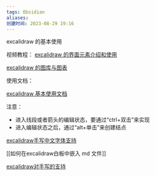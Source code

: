 ```yaml
---
tags: Obsidian
aliases: 
创建时间: 2023-08-29 19:16
---
```


excalidraw 的基本使用

视频教程：
[excalidraw 的界面元素介绍和使用](https://www.bilibili.com/video/BV1ZY411x78J?t=3.7)

[excalidraw 的图库与图表](https://www.bilibili.com/video/BV1ZY411x78J?t=1.7&p=2)

使用文档：

[excalidraw 基本使用文档](https://www.bilibili.com/read/cv13794286?spm_id_from=333.999.0.0)

注意：
- 进入线段或者箭头的编辑状态，要通过“ctrl+双击”来实现
- 进入编辑状态之后，通过“alt+单击”来创建结点


[excalidraw手写中文字体支持](https://www.bilibili.com/video/BV1XZ4y1r7zQ?t=3.1)

[[如何在excalidraw白板中嵌入 md 文件]]

[excalidraw对手写的支持](https://www.bilibili.com/video/BV1Qh4y1F79i?t=1.2)


